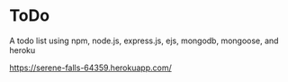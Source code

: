 # ToDo
A todo list using npm, node.js, express.js, ejs, mongodb, mongoose, and heroku

https://serene-falls-64359.herokuapp.com/

